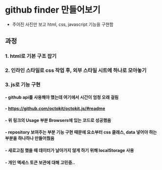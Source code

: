 # github finder 만들어보기

- 주어진 사진만 보고 html, css, javascript 기능을 구현함

## 과정

### 1. html로 기본 구조 잡기

### 2. 인라인 스타일로 css 작업 후, 외부 스타일 시트에 하나로 모아놓기

### 3. js로 기능 구현

#### - github api를 사용해야 했는데 여기에서 시간이 엄청 오래 걸림

#### - https://github.com/octokit/octokit.js/#readme

#### - 위 링크의 Usage 부분 Browsers에 있는 코드로 성공했음

#### - repository 보여주는 부분 기능 구현 때문에 요소부터 css 클래스, data 넣어야 하는 부분을 하나하나 만들어줬음

#### - 새로고침 했을 때 데이터가 날아가지 않게 하기 위해 localStorage 사용

#### - 개인 엑세스 토큰 보관에 대해 고민중..
